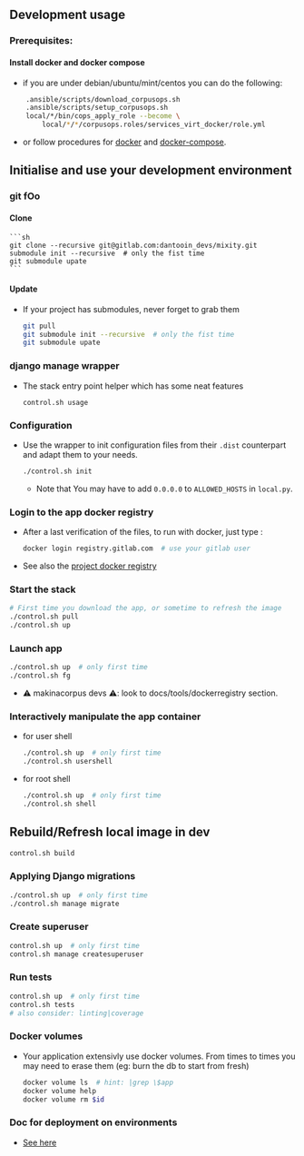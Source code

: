 ## Development usage

### Prerequisites:
#### Install docker and docker compose
- if you are under debian/ubuntu/mint/centos you can do the following:

```sh
    .ansible/scripts/download_corpusops.sh
    .ansible/scripts/setup_corpusops.sh
    local/*/bin/cops_apply_role --become \
        local/*/*/corpusops.roles/services_virt_docker/role.yml
```
- or follow procedures for
  [docker](https://docs.docker.com/install/#releases) and
  [docker-compose](https://docs.docker.com/compose/install/).

## Initialise and use your development environment
### git fOo
#### Clone

    ```sh
    git clone --recursive git@gitlab.com:dantooin_devs/mixity.git
    submodule init --recursive  # only the fist time
    git submodule upate
    ```

#### Update
- If your project has submodules, never forget to grab them

    ```sh
    git pull
    git submodule init --recursive  # only the fist time
    git submodule upate
    ```

### django manage wrapper
- The stack entry point helper which has some neat features

    ```
    control.sh usage
    ```

### Configuration
- Use the wrapper to init configuration files from their ``.dist`` counterpart and adapt them to your needs.

    ```bash
    ./control.sh init
    ```
    - Note that You may have to add `0.0.0.0` to `ALLOWED_HOSTS` in `local.py`.
### Login to the app docker registry
- After a last verification of the files, to run with docker, just type :

    ```bash
    docker login registry.gitlab.com  # use your gitlab user
    ```
- See also the
  [project docker registry](https://gitlab.com/dantooin_devs/mixity/container_registry)

### Start the stack
```bash
# First time you download the app, or sometime to refresh the image
./control.sh pull
./control.sh up
```
### Launch app
```bash
./control.sh up  # only first time
./control.sh fg
```
- ⚠️ makinacorpus devs ⚠️: look to docs/tools/dockerregistry section.
### Interactively manipulate the app container
- for user shell

    ```sh
    ./control.sh up  # only first time
    ./control.sh usershell
    ```
- for root shell

    ```sh
    ./control.sh up  # only first time
    ./control.sh shell
    ```

## Rebuild/Refresh local image in dev
```sh
control.sh build
```

### Applying Django migrations

```sh
./control.sh up  # only first time
./control.sh manage migrate
```

### Create superuser
```sh
control.sh up  # only first time
control.sh manage createsuperuser
```

### Run tests
```sh
control.sh up  # only first time
control.sh tests
# also consider: linting|coverage
```

### Docker volumes
- Your application extensivly use docker volumes. From times to times you may need to erase them (eg: burn the db to start from fresh)

    ```sh
    docker volume ls  # hint: |grep \$app
    docker volume help
    docker volume rm $id
    ```

### Doc for deployment on environments
- [See here](./.ansible/README.md)

